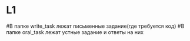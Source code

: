 # L1
#В папке write_task лежат письменные задание(где требуется код)
#В папке oral_task лежат устные задание и ответы на них
